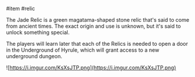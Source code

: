  #item #relic 

The Jade Relic is a green magatama-shaped stone relic that's said to come from ancient times. The exact origin and use is unknown, but it's said to unlock something special.

The players will learn later that each of the Relics is needed to open a door in the Underground of Hyrule, which will grant access to a new underground dungeon.

![https://i.imgur.com/KsXsJTP.png](https://i.imgur.com/KsXsJTP.png)
